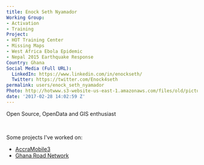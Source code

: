 ```yaml
---
title: Enock Seth Nyamador
Working Group:
- Activation
- Training
Project:
- HOT Training Center
- Missing Maps
- West Africa Ebola Epidemic
- Nepal 2015 Earthquake Response
Country: Ghana
Social Media (Full URL):
  LinkedIn: https://www.linkedin.com/in/enockseth/
  Twitter: https://twitter.com/Enock4seth
permalink: users/enock_seth_nyamador
Photo: http://hotwww.s3-website-us-east-1.amazonaws.com/files/old/pictures/picture-370-1492038845.jpg
date: '2017-02-28 14:02:59 Z'
---
```

<p>Open Source, OpenData and GIS enthusiast</p><p>&nbsp;</p><p>Some projects I've worked on:</p><ul><li><a title="AccraMobile3" href="https://wiki.openstreetmap.org/wiki/AccraMobile3" target="_blank">AccraMobile3</a></li><li><a href="http://tasks.hotosm.org/project/3258" target="_blank">Ghana Road Network</a></li></ul>
